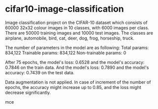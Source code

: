 # cifar10-image-classification

Image classification project on the CIFAR-10 dataset which consists of 60000 32x32 colour images in 10 classes, 
with 6000 images per class. There are 50000 training images and 10000 test images. The classes are airplane, 
automobile, bird, cat, deer, dog, frog, horseship, truck.

The number of parameters in the model are as following:
Total params: 834,122
Trainable params: 834,122
Non-trainable params: 0

After 75 epochs, the model's loss: 0.6528 and the model's accuracy: 0.7846 on the train data.
And the model's loss: 0.7890 and the model's accuracy: 0.7439 on the test data.

Data augmentation is not applied. In case of increment of the number of epochs,
the accuracy might increase up to 0.85, and the loss might decrease significantly.


mce
